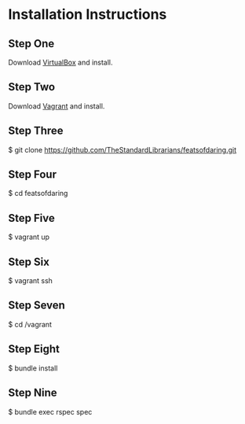 # Installation Instructions

## Step One

Download [VirtualBox](https://www.virtualbox.org/wiki/Downloads) and install.

## Step Two

Download [Vagrant](http://www.vagrantup.com/downloads) and install.

## Step Three

$ git clone https://github.com/TheStandardLibrarians/featsofdaring.git

## Step Four

$ cd featsofdaring

## Step Five

$ vagrant up

## Step Six

$ vagrant ssh

## Step Seven

$ cd /vagrant

## Step Eight

$ bundle install

## Step Nine

$ bundle exec rspec spec

